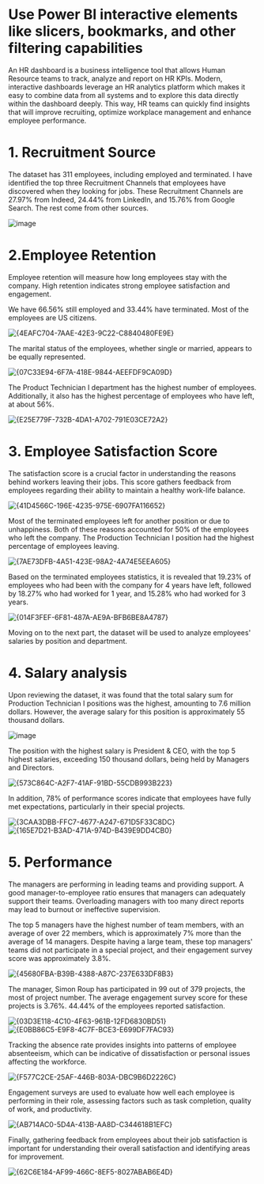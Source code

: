 # Use Power BI interactive elements like slicers, bookmarks, and other filtering capabilities

An HR dashboard is a business intelligence tool that allows Human Resource teams to track, analyze and report on HR KPIs. Modern, interactive dashboards leverage an HR analytics platform which makes it easy to combine data from all systems and to explore this data directly within the dashboard deeply. This way, HR teams can quickly find insights that will improve recruiting, optimize workplace management and enhance employee performance.


# 1. Recruitment Source
The dataset has 311 employees, including employed and terminated. I have identified the top three Recruitment Channels that employees have discovered when they looking for jobs. These  Recruitment Channels are 27.97% from Indeed, 24.44% from LinkedIn, and 15.76% from Google Search. The rest come from other sources.

![image](https://github.com/user-attachments/assets/41b01d92-8846-4fa8-8cb5-c47c1d6554c8)


# 2.Employee Retention
Employee retention will measure how long employees stay with the company. High retention indicates strong employee satisfaction and engagement.

We have 66.56% still employed and 33.44% have terminated. Most of the employees are US citizens.

![{4EAFC704-7AAE-42E3-9C22-C8840480FE9E}](https://github.com/user-attachments/assets/f3e404aa-fda6-44bd-bfa7-9b00684144a0)

The marital status of the employees, whether single or married, appears to be equally represented.

![{07C33E94-6F7A-418E-9844-AEEFDF9CA09D}](https://github.com/user-attachments/assets/0c222978-06cf-4460-b6ce-bbb51b6fed30)

The Product Technician I department has the highest number of employees. Additionally, it also has the highest percentage of employees who have left, at about 56%.

![{E25E779F-732B-4DA1-A702-791E03CE72A2}](https://github.com/user-attachments/assets/725a3bf1-5afc-4932-b166-b86c41ffae18)

# 3. Employee Satisfaction Score
The satisfaction score is a crucial factor in understanding the reasons behind workers leaving their jobs. This score gathers feedback from employees regarding their ability to maintain a healthy work-life balance.

![{41D4566C-196E-4235-975E-6907FA116652}](https://github.com/user-attachments/assets/8167a47a-af91-468f-b673-9ea20574b0f9)

Most of the terminated employees left for another position or due to unhappiness. Both of these reasons accounted for 50% of the employees who left the company. The Production Technician I position had the highest percentage of employees leaving.

![{7AE73DFB-4A51-423E-98A2-4A74E5EEA605}](https://github.com/user-attachments/assets/6d90904a-52cd-4650-bee2-064db3ac2f0a)

Based on the terminated employees statistics, it is revealed that 19.23% of employees who had been with the company for 4 years have left, followed by 18.27% who had worked for 1 year, and 15.28% who had worked for 3 years.

![{014F3FEF-6F81-487A-AE9A-BFB6BE8A4787}](https://github.com/user-attachments/assets/1d1f5764-da6d-4f85-b75c-949e2e579106)

Moving on to the next part, the dataset will be used to analyze employees' salaries by position and department.

# 4. Salary analysis
Upon reviewing the dataset, it was found that the total salary sum for Production Technician I positions was the highest, amounting to 7.6 million dollars. However, the average salary for this position is approximately 55 thousand dollars. 

![image](https://github.com/user-attachments/assets/aed2445b-d49b-401d-b0f9-3b020aef7c01)

The position with the highest salary is President & CEO, with the top 5 highest salaries, exceeding 150 thousand dollars, being held by Managers and Directors.

![{573C864C-A2F7-41AF-91BD-55CDB993B223}](https://github.com/user-attachments/assets/d649ee37-d5f9-4035-82e4-a4fd97c2b6af)

In addition, 78% of performance scores indicate that employees have fully met expectations, particularly in their special projects.

![{3CAA3DBB-FFC7-4677-A247-671D5F33C8DC}](https://github.com/user-attachments/assets/44ed9b9d-6f7f-4d68-87c9-ba8d6a71faf3) 
![{165E7D21-B3AD-471A-974D-B439E9DD4CB0}](https://github.com/user-attachments/assets/aef7bfc4-351e-4137-89a5-ed72bdb5ecfb)


# 5. Performance
The managers are performing in leading teams and providing support. A good manager-to-employee ratio ensures that managers can adequately support their teams. Overloading managers with too many direct reports may lead to burnout or ineffective supervision.

The top 5 managers have the highest number of team members, with an average of over 22 members, which is approximately 7% more than the average of 14 managers. Despite having a large team, these top managers' teams did not participate in a special project, and their engagement survey score was approximately 3.8%. 

![{45680FBA-B39B-4388-A87C-237E633DF8B3}](https://github.com/user-attachments/assets/61307942-c24f-42ff-bdd3-dbdfe934e43a)

The manager, Simon Roup has participated in 99 out of 379 projects, the most of project number. The average engagement survey score for these projects is 3.76%. 44.44% of the employees reported satisfaction.

![{03D3E118-4C10-4F63-961B-12FD6830BD51}](https://github.com/user-attachments/assets/445bfe1a-d2ed-450f-b96d-052338fb348f) ![{E0BB86C5-E9F8-4C7F-BCE3-E699DF7FAC93}](https://github.com/user-attachments/assets/5df2a3d0-f6c9-4036-a0e1-153b5229e068)

Tracking the absence rate provides insights into patterns of employee absenteeism, which can be indicative of dissatisfaction or personal issues affecting the workforce.

![{F577C2CE-25AF-446B-803A-DBC9B6D2226C}](https://github.com/user-attachments/assets/d663d08a-2469-4bb6-b1e3-3fb54da979ee)

Engagement surveys are used to evaluate how well each employee is performing in their role, assessing factors such as task completion, quality of work, and productivity. 

![{AB714AC0-5D4A-413B-AA8D-C344618B1EFC}](https://github.com/user-attachments/assets/c142ab9b-1fd7-46a0-bf37-47578053e3c1)

Finally, gathering feedback from employees about their job satisfaction is important for understanding their overall satisfaction and identifying areas for improvement.

![{62C6E184-AF99-466C-8EF5-8027ABAB6E4D}](https://github.com/user-attachments/assets/9e49e1a3-ea5f-42c1-b1e3-bbd0d7e4238e)


